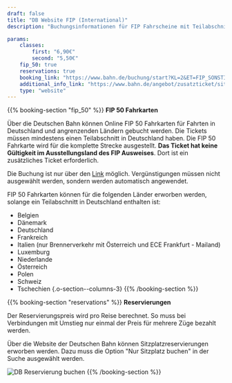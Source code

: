 ```yaml
---
draft: false
title: "DB Website FIP (International)"
description: "Buchungsinformationen für FIP Fahrscheine mit Teilabschnitt in Deutschland."

params:
    classes:
        first: "6,90€"
        second: "5,50€"
    fip_50: true
    reservations: true
    booking_link: "https://www.bahn.de/buchung/start?KL=2&ET=FIP_SONSTIGE"
    additional_info_link: "https://www.bahn.de/angebot/zusatzticket/sitzplatzreservierung"
    type: "website"
---
```


{{% booking-section "fip_50" %}}
**FIP 50 Fahrkarten**

Über die Deutschen Bahn können Online FIP 50 Fahrkarten für Fahrten in Deutschland und angrenzenden Ländern gebucht werden. Die Tickets müssen mindestens einen Teilabschnitt in Deutschland haben. Die FIP 50 Fahrkarte wird für die komplette Strecke ausgestellt. **Das Ticket hat keine Gültigkeit im Ausstellungsland des FIP Ausweises**. Dort ist ein zusätzliches Ticket erforderlich.

Die Buchung ist nur über den [Link](https://www.bahn.de/buchung/start?KL=2&ET=FIP_SONSTIGE) möglich. Vergünstigungen müssen nicht ausgewählt werden, sondern werden automatisch angewendet.

FIP 50 Fahrkarten können für die folgenden Länder erworben werden, solange ein Teilabschnitt in Deutschland enthalten ist:

- Belgien
- Dänemark
- Deutschland
- Frankreich
- Italien (nur Brennerverkehr mit Österreich und ECE Frankfurt - Mailand)
- Luxemburg
- Niederlande
- Österreich
- Polen
- Schweiz
- Tschechien
{.o-section--columns-3}
{{% /booking-section %}}

{{% booking-section "reservations" %}}
**Reservierungen**

Der Reservierungspreis wird pro Reise berechnet. So muss bei Verbindungen mit Umstieg nur einmal der Preis für mehrere Züge bezahlt werden.

Über die Website der Deutschen Bahn können Sitzplatzreservierungen erworben werden. Dazu muss die Option "Nur Sitzplatz buchen" in der Suche ausgewählt werden.

![DB Reservierung buchen](db_reservation.webp)
{{% /booking-section %}}
